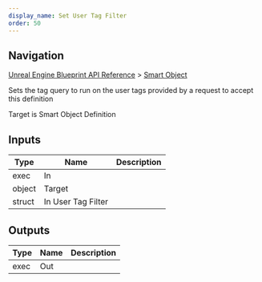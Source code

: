 ```yaml
---
display_name: Set User Tag Filter
order: 50
---
```

## Navigation

[Unreal Engine Blueprint API Reference](https://dev.epicgames.com/documentation/en-us/unreal-engine/BlueprintAPI) > [Smart Object](https://dev.epicgames.com/documentation/en-us/unreal-engine/BlueprintAPI/SmartObject)

Sets the tag query to run on the user tags provided by a request to accept this definition

Target is Smart Object Definition

## Inputs

| Type | Name | Description |
| --- | --- | --- |
| exec | In |  |
| object | Target |  |
| struct | In User Tag Filter |  |

## Outputs

| Type | Name | Description |
| --- | --- | --- |
| exec | Out |  |
